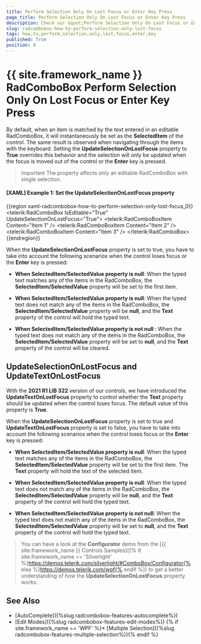 ```yaml
---
title: Perform Selection Only On Lost Focus or Enter Key Press
page_title: Perform Selection Only On Lost Focus or Enter Key Press
description: Check our &quot;Perform Selection Only On Lost Focus or Enter Key Press&quot; documentation article for the RadComboBox {{ site.framework_name }} control.
slug: radcombobox-how-to-perform-selection-only-lost-focus
tags: how,to,perform,selection,only,lost,focus,enter,key
published: True
position: 0
---
```


# {{ site.framework_name }} RadComboBox Perform Selection Only On Lost Focus or Enter Key Press

By default, when an item is matched by the text entered in an editable RadComboBox, it will instantaneously be set as the **SelectedItem** of the control. The same result is observed when navigating through the items with the keyboard. Setting the **UpdateSelectionOnLostFocus** property to **True** overrides this behavior and the selection will only be updated when the focus is moved out of the control or the **Enter** key is pressed.

>important The property affects only an editable RadComboBox with single selection.

#### __[XAML] Example 1: Set the UpdateSelectionOnLostFocus property__

{{region xaml-radcombobox-how-to-perform-selection-only-lost-focus_0}}
	<telerik:RadComboBox IsEditable="True" UpdateSelectionOnLostFocus="True">
		<telerik:RadComboBoxItem Content="Item 1" />
		<telerik:RadComboBoxItem Content="Item 2" />
		<telerik:RadComboBoxItem Content="Item 3" />
	</telerik:RadComboBox>
{{endregion}}

When the __UpdateSelectionOnLostFocus__ property is set to true, you have to take into account the following scenarios when the control loses focus or the __Enter__ key is pressed:

* __When SelectedItem/SelectedValue property is null__: When the typed text matches any of the items in the RadComboBox, the **SelectedItem/SelectedValue** property will be set to the first item.

* __When SelectedItem/SelectedValue property is null__: When the typed text does not match any of the items in the RadComboBox, the **SelectedItem/SelectedValue** property will be **null**, and the **Text** property of the control will hold the typed text.

* __When SelectedItem/SelectedValue property is not null__ : When the typed text does not match any of the items in the RadComboBox, the **SelectedItem/SelectedValue** property will be set to **null**, and the **Text** property of the control will be cleared.

## UpdateSelectionOnLostFocus and UpdateTextOnLostFocus

With the __2021 R1 LIB 322__ version of our controls, we have introduced the __UpdateTextOnLostFocus__ property to control whether the __Text__ property should be updated when the control loses focus. The default value of this property is __True__.

When the __UpdateSelectionOnLostFocus__ property is set to true and __UpdateTextOnLostFocus__ property is set to false, you have to take into account the following scenarios when the control loses focus or the __Enter__ key is pressed:

* __When SelectedItem/SelectedValue property is null__: When the typed text matches any of the items in the RadComboBox, the **SelectedItem/SelectedValue** property will be set to the first item. The **Text** property will hold the text of the selected item.

* __When SelectedItem/SelectedValue property is null__: When the typed text does not match any of the items in the RadComboBox, the **SelectedItem/SelectedValue** property will be **null**, and the **Text** property of the control will hold the typed text.

* __When SelectedItem/SelectedValue property is not null__: When the typed text does not match any of the items in the RadComboBox, the **SelectedItem/SelectedValue** property will be set to **null**, and the **Text** property of the control will hold the typed text.


>You can have a look at the **Configurator** demo from the [{{ site.framework_name }} Controls Samples]({% if site.framework_name == 'Silverlight' %}https://demos.telerik.com/silverlight/#ComboBox/Configurator{% else %}https://demos.telerik.com/wpf{% endif %}) to get a better understanding of how the **UpdateSelectionOnLostFocus** property works.

## See Also

* [AutoComplete]({%slug radcombobox-features-autocomplete%})
* [Edit Modes]({%slug radcombobox-features-edit-modes%})
{% if site.framework_name == 'WPF' %}* [Multiple Selection]({%slug radcombobox-features-multiple-selection%}){% endif %}
